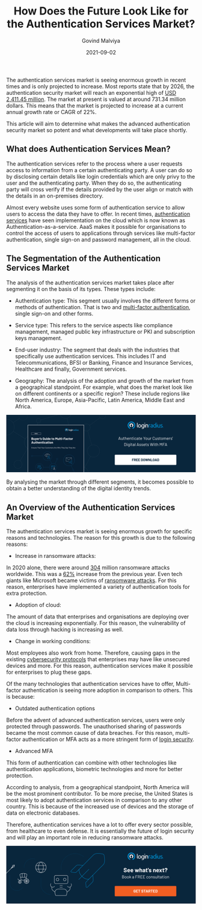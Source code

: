 ﻿---
title: "How Does the Future Look Like for the Authentication Services Market?"
date: "2021-09-02"
coverImage: "future-of-authentication-market.jpg"
tags: ["loginradius"]
featured: false 
author: "Govind Malviya"
description: "Authentication services have a lot to offer every sector possible, from healthcare to even defense. It is essentially the future of login security and will play an important role in reducing ransomware attacks."
metadescription: "A dive into the market forecast of global authentication services and the future trends. This article aims to determine what developments will take place shortly."
metatitle: "Future of Login Authentication Service Market"
---

The authentication services market is seeing enormous growth in recent times and is only projected to increase. Most reports state that by 2026, the authentication security market will reach an exponential high of [USD 2,411.45 million](https://www.mordorintelligence.com/industry-reports/authentication-services-market). The market at present is valued at around 731.34 million dollars. This means that the market is projected to increase at a current annual growth rate or CAGR of 22%.

  

This article will aim to determine what makes the advanced authentication security market so potent and what developments will take place shortly.

## What does Authentication Services Mean?

The authentication services refer to the process where a user requests access to information from a certain authenticating party. A user can do so by disclosing certain details like login credentials which are only privy to the user and the authenticating party. When they do so, the authenticating party will cross verify if the details provided by the user align or match with the details in an on-premises directory.

  

Almost every website uses some form of authentication service to allow users to access the data they have to offer. In recent times, [authentication services](https://www.loginradius.com/authentication/) have seen implementation on the cloud which is now known as Authentication-as-a-service. AaaS makes it possible for organisations to control the access of users to applications through services like multi-factor authentication, single sign-on and password management, all in the cloud.

## The Segmentation of the Authentication Services Market

The analysis of the authentication services market takes place after segmenting it on the basis of its types. These types include:

  

-   Authentication type: This segment usually involves the different forms or methods of authentication. That is two and [multi-factor authentication](https://www.loginradius.com/blog/async/why-mfa-important/), single sign-on and other forms.
    

  

-   Service type: This refers to the service aspects like compliance management, managed public key infrastructure or PKI and subscription keys management.
    

  

-   End-user industry: The segment that deals with the industries that specifically use authentication services. This includes IT and Telecommunications, BFSI or Banking, Finance and Insurance Services, Healthcare and finally, Government services.
    

  

-   Geography: The analysis of the adoption and growth of the market from a geographical standpoint. For example, what does the market look like on different continents or a specific region? These include regions like North America, Europe, Asia-Pacific, Latin America, Middle East and Africa.
    
[![Buyers-Guide-to-Multi-Factor-Authentication](Buyers-Guide-to-Multi-Factor-Authentication.png)](https://www.loginradius.com/resource/buyers-guide-to-multi-factor-authentication/)
  

By analysing the market through different segments, it becomes possible to obtain a better understanding  of the digital identity trends.



## An Overview of the Authentication Services Market

The authentication services market is seeing enormous growth for specific reasons and technologies. The reason for this growth is due to the following reasons:

  

-   Increase in ransomware attacks:
    

In 2020 alone, there were around [304](https://www.statista.com/statistics/494947/ransomware-attacks-per-year-worldwide/) million ransomware attacks worldwide. This was a [62%](https://www.statista.com/statistics/494947/ransomware-attacks-per-year-worldwide/) increase from the previous year. Even tech giants like Microsoft became victims of [ransomware attacks](https://www.loginradius.com/blog/start-with-identity/how-to-handle-data-breaches/). For this reason, enterprises have implemented a variety of authentication tools for extra protection.

  

-   Adoption of cloud:
    

The amount of data that enterprises and organisations are deploying over the cloud is increasing exponentially. For this reason, the vulnerability of data loss through hacking is increasing as well.

  

-   Change in working conditions:
    

Most employees also work from home. Therefore, causing gaps in the existing [cybersecurity protocols](https://www.loginradius.com/blog/start-with-identity/cybersecurity-best-practices-for-enterprises/) that enterprises may have like unsecured devices and more. For this reason, authentication services make it possible for enterprises to plug these gaps.

Of the many technologies that authentication services have to offer, Multi-factor authentication is seeing more adoption in comparison to others. This is because:

  

-   Outdated authentication options
    

Before the advent of advanced authentication services, users were only protected through passwords. The unauthorised sharing of passwords became the most common cause of data breaches. For this reason, multi-factor authentication or MFA acts as a more stringent form of [login security](https://www.loginradius.com/blog/start-with-identity/login-security/).

-   Advanced MFA
    

This form of authentication can combine with other technologies like authentication applications, biometric technologies and more for better protection.

  

According to analysis, from a geographical standpoint, North America will be the most prominent contributor. To be more precise, the United States is most likely to adopt authentication services in comparison to any other country. This is because of the increased use of devices and the storage of data on electronic databases.

  

Therefore, authentication services have a lot to offer every sector possible, from healthcare to even defense. It is essentially the future of login security and will play an important role in reducing ransomware attacks.

[![book-a-demo-Consultation](book-a-demo.png)](https://www.loginradius.com/book-a-demo/)

